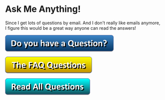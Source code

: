 # Ask Me Anything!

Since I get lots of questions by email. And I don't really like emails anymore, I figure this would be a great way anyone can read the answers!

[![Do You Have a Question](https://raw.githubusercontent.com/profoundhub/ama/fb71f3452fb975e3e4562de9f2d23da0dc981093/images/button_do-you-have-a-question.png)](../../issues/new)

[![Read the Great Questions](https://raw.githubusercontent.com/profoundhub/ama/fb71f3452fb975e3e4562de9f2d23da0dc981093/images/button_the-faq-questions.png)](../../issues?q=label%3A"Great+Q%21"+is%3Aclosed)

[![Read all Questions](https://raw.githubusercontent.com/profoundhub/ama/fb71f3452fb975e3e4562de9f2d23da0dc981093/images/button_read-all-questions.png)](../../issues?q=is%3Aissue+is%3Aclosed)
